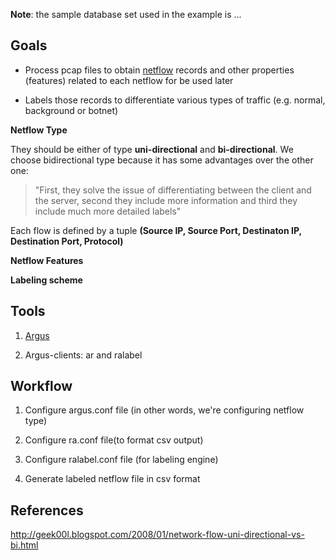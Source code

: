 __Note__: the sample database set used in the example is ...
## Goals
* Process pcap files to obtain [netflow](https://en.wikipedia.org/wiki/NetFlow)  records and other properties (features) related to each netflow for be used later
>
* Labels those records to differentiate various types of traffic (e.g. normal, background or botnet)

<strong>Netflow Type</strong>

They should be either of type __uni-directional__ and __bi-directional__. We choose bidirectional type because it has some advantages over the other one:

> "First, they solve the issue of differentiating between the client and the server, second they include more information and third they include much more detailed labels"

Each flow is defined by a tuple __(Source IP, Source Port, Destinaton IP, Destination Port, Protocol)__

<strong>Netflow Features</strong>
>

<strong>Labeling scheme</strong>
>

## Tools
1. [Argus](https://qosient.com/argus/)
>
2. Argus-clients: ar and ralabel
>

## Workflow
1. Configure argus.conf file (in other words, we're configuring netflow type)
>
2. Configure ra.conf file(to format csv output)
>
3. Configure ralabel.conf file (for labeling engine)
>
4. Generate labeled netflow file in csv format
>

## References
http://geek00l.blogspot.com/2008/01/network-flow-uni-directional-vs-bi.html
